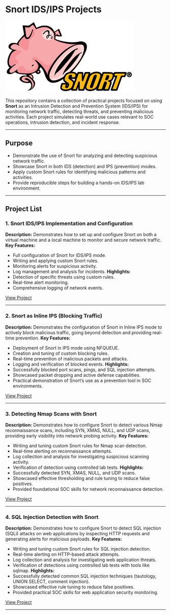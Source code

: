 # Snort IDS/IPS Projects
![Snort-Projects](snort.svg)

This repository contains a collection of practical projects focused on using **Snort** as an Intrusion Detection and Prevention System (IDS/IPS) for monitoring network traffic, detecting threats, and preventing malicious activities. Each project simulates real-world use cases relevant to SOC operations, intrusion detection, and incident response.

---

## Purpose

* Demonstrate the use of Snort for analyzing and detecting suspicious network traffic.
* Showcase Snort in both IDS (detection) and IPS (prevention) modes.
* Apply custom Snort rules for identifying malicious patterns and activities.
* Provide reproducible steps for building a hands-on IDS/IPS lab environment.

---

## Project List

### 1. Snort IDS/IPS Implementation and Configuration
**Description:** Demonstrates how to set up and configure Snort on both a virtual machine and a local machine to monitor and secure network traffic.
**Key Features:**
* Full configuration of Snort for IDS/IPS mode.
* Writing and applying custom Snort rules.
* Monitoring alerts for suspicious activity.
* Log management and analysis for incidents.
**Highlights:**
* Detection of specific threats using custom rules.
* Real-time alert monitoring.
* Comprehensive logging of network events.

[View Project](https://github.com/00112244/snort_works/blob/main/Snort-IDS-IPS-Implementation-and-Configuration.md)

---
### 2. Snort as Inline IPS (Blocking Traffic)
**Description:** Demonstrates the configuration of Snort in Inline IPS mode to actively block malicious traffic, going beyond detection and providing real-time prevention.
**Key Features:**
* Deployment of Snort in IPS mode using NFQUEUE.
* Creation and tuning of custom blocking rules.
* Real-time prevention of malicious packets and attacks.
* Logging and verification of blocked events.
**Highlights:**
* Successfully blocked port scans, pings, and SQL injection attempts.
* Showcased packet dropping and active defense capabilities.
* Practical demonstration of Snort’s use as a prevention tool in SOC environments.

[View Project](https://github.com/00112244/snort_works/blob/main/Snort-as-Inline-IPS-(Blocking-Traffic).md)

---


### 3. Detecting Nmap Scans with Snort
**Description:** Demonstrates how to configure Snort to detect various Nmap reconnaissance scans, including SYN, XMAS, NULL, and UDP scans, providing early visibility into network probing activity.
**Key Features:**
* Writing and tuning custom Snort rules for Nmap scan detection.
* Real-time alerting on reconnaissance attempts.
* Log collection and analysis for investigating suspicious scanning activity.
* Verification of detection using controlled lab tests.
**Highlights:**
* Successfully detected SYN, XMAS, NULL, and UDP scans.
* Showcased effective thresholding and rule tuning to reduce false positives.
* Provided foundational SOC skills for network reconnaissance detection.

[View Project](https://github.com/00112244/snort_works/blob/main/Detecting-Nmap-Scans-with-Snort.md)

---

### 4. SQL Injection Detection with Snort
**Description:** Demonstrates how to configure Snort to detect SQL injection (SQLi) attacks on web applications by inspecting HTTP requests and generating alerts for malicious payloads.
**Key Features:**
* Writing and tuning custom Snort rules for SQL injection detection.
* Real-time alerting on HTTP-based attack attempts.
* Log collection and analysis for investigating web application threats.
* Verification of detections using controlled lab tests with tools like sqlmap.
**Highlights:**
* Successfully detected common SQL injection techniques (tautology, UNION SELECT, comment injection).
* Showcased effective rule tuning to reduce false positives.
* Provided practical SOC skills for web application security monitoring.

[View Project](https://github.com/00112244/snort_works/blob/main/SQL-Injection-Detection-with-Snort.md)

---

